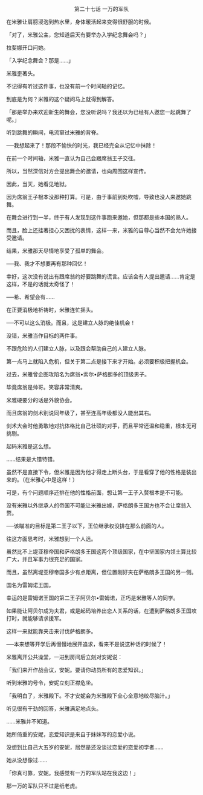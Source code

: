<p align="center">第二十七话 一万的军队</p>

在米雅让肩膀浸泡到热水里，身体暖活起来变得很舒服的时候。

「对了，米雅公主，您知道后天有要举办入学纪念舞会吗？」

拉斐娜开口问她。

「入学纪念舞会？那是……」

米雅歪著头。

不记得有听过这件事，也没有前一个时间轴的记忆。

到底是为何？米雅的这个疑问马上就得到解答。

「那是举办来欢迎新生的舞会，您没听说吗？我还以为已经有人邀您一起跳舞了呢。」

听到跳舞的瞬间，电流窜过米雅的背脊。

──我想起来了！那段不愉快的时光，我已经完全从记忆中抹除！

在前一个时间轴，米雅一直认为自己会跟席翁王子交往。

所以，当然深信对方会提出舞会的邀请，也向周围这样宣传。

因此，当天，她看见地狱。

因为席翁王子根本没那种打算。可是，由于事前到处吹嘘，导致也没人来邀她跳舞。

在舞会进行到一半，终于有人发现到这件事跑来邀她，但那都是些本国的熟人。

而且，脸上还挂著担心又困扰的表情，这样一来，米雅的自尊心当然不会允许她接受邀请。

结果，米雅那天尽情地享受了孤单的舞会。

──我、我才不想要再有那种回忆！

幸好，这次没有说出有跟席翁约好要跳舞的谎言。应该会有人提出邀请……肯定是这样，不是的话就太奇怪了！

──希、希望会有……

在正要消极地祈祷时，米雅连忙摇头。

──不可以这么消极。而且，这是建立人脉的绝佳机会！

没错，米雅当作目标的两件事。

不跟危险的人们建立人脉，以及跟会帮助自己的人建立人脉。

第一点马上就陷入危机，但关于第二点是接下来才开始。必须要积极把握机会。

过去，米雅曾企图攻陷名为席翁•索尔•萨格朗多的顶级男子。

毕竟席翁是帅哥。笑容非常清爽。

米雅硬要分的话是外貌协会。

而且席翁的剑术别说同年级了，甚至连高年级都没人能出其右。

剑术大会时他勇敢地对抗体格比自己壮硕的对手，而且平常还温和稳重，根本无可挑剔。

起码米雅是这么想。

……结果是大错特错。

虽然不是直接下令，但米雅是因为他才得走上断头台，于是看穿了他的性格是装出来的。（在米雅心中是这样！）

可是，有个问题顺序还排在他的性格前面，想让第一王子入赘根本是不可能。

没有米雅以外继承人的帝国不可能让米雅出嫁，萨格朗多王国方也不会让席翁入赘。

──该瞄准的目标是第二王子以下，王位继承权没排在那么前面的人。

往这方面思考时，米雅想到一个人选。

虽然比不上堤亚穆帝国和萨格朗多王国这两个顶级国家，在中坚国家内领土算比较广大，并且军事力很充足的国家。

而且，虽然离堤亚穆帝国多少有点距离，但位置刚好夹在萨格朗多王国的另一侧。

国名为雷姆诺王国。

幸运的是雷姆诺王国的第二王子阿贝尔•雷姆诺，正巧是米雅等人的同学。

如果能让阿贝尔成为夫君，或是起码培养出恋人关系的话，在遭到萨格朗多王国攻打时，就能够请求援军。

这样一来就能靠夹击来讨伐萨格朗多。

──本来想等开学后再慢慢地展开追求，看来不是说这种话的时候了！

米雅离开公共澡堂，一进到房间后立刻对安妮说：

「我们来开作战会议，安妮。要请你动员所有的恋爱知识。」

听到米雅的号令，安妮立刻正襟危坐。

「我明白了，米雅殿下。不才安妮会为米雅殿下全心全意地绞尽脑汁。」

听见很有干劲的回答，米雅满足地点头。

……米雅并不知道。

她所倚重的安妮，恋爱知识是来自于妹妹写的恋爱小说。

没想到比自己大五岁的安妮，居然是还没谈过恋爱的恋爱初学者……

她从没想像过……

「你真可靠，安妮。我感觉有一万的军队站在我这边！」

那一万的军队只不过是纸老虎。

